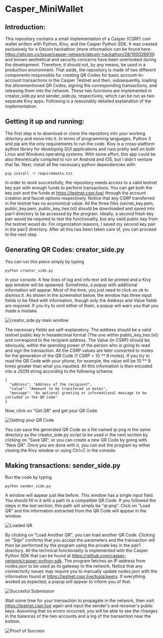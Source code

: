 # Casper_MiniWallet
## Introduction:
  This repository contains a small implementation of a Casper (CSRP) coin wallet written with Python, Kivy, and the Casper Python SDK. It was created exclusively for a Gitcoin hackathon (more information can be found here: https://gitcoin.co/issue/casper-network/gitcoin-hackathon/28/100026610) and known aesthetical and security concerns have been overlooked during the development. Therefore, it should not, by any means, be used in a production environment. That aside, the repository is made of two different components responsible for creating QR Codes for basic account-to-account transactions in the Casper Testnet and then, subsequently, loading the aforementioned QR Codes, signing the corresponding transactions, and releasing them into the network. These two functions are implemented in creator_side.py and sender_side.py, respectively, which can be run as two separate Kivy apps. Following is a reasonably detailed explanation of the implementation.
## Getting it up and running:
  The first step is to download or clone the repository into your working directory and move into it. In terms of programming languages, Python 3 and pip are the only requirements to run the code. Kivy is a cross-platform python library for developing GUI applications and runs pretty well on both Linux and Windows operating systems. With some effort, this app could be also theoretically compiled to run on Android and iOS, but I didn't venture that far.
Next, install all the necessary python dependencies with:
```
pip install -r requirements.txt
```
  In order to work successfully, the repository needs access to a valid testnet key pair with enough funds to perform transactions. You can get both the key pair and the funds at https://testnet.cspr.live/ through the account creation and faucet options respectively. Notice that any CSRP transferred in the testnet has no economical value. All the three files (secret_key.pem, public_key.pem, public_key_hex.txt) should be downloaded and saved into pair1 directory to be accessed by the program. Ideally, a second fresh key pair would be required to test the functionality, but any valid public key from the testnet would do. For organization reasons, I saved my second key pair in the pair2 directory.
After all this has been taken care of, you can proceed to the next step.
## Generating QR Codes: creator_side.py
You can run this piece simply by typing
```
python creator_side.py
```
in your console. A few lines of log and info text will be printed and a Kivy app window will be spawned. Sometimes, a popup with additional information will appear. Most of the time, you just need to click on ok to dismiss it. As shown in the screenshot below, the window has three input fields to be filled with information, though only the Address and Value fields are required. If you try to omit either of them, a popup will warn you that you made a mistake.

![creator_side.py main window](https://raw.githubusercontent.com/FrGS-0/Casper_MiniWallet/main/screenshots/Creating%20QR%20Code%20(Window%20Only).PNG)

The necessary fields are self-explanatory. The address should be a valid testnet public key in hexadecimal format (The one within public_key_hex.txt) and correspond to the recipient address. The Value (in CSRP) should be, obviously, within the spending power of the person who is going to read and sign the transaction. All the CSRP values are later converted to motes for the generation of the QR Code (1 CSRP = 10 ** 9 motes). If you try to read the QR Code with your phone, for example, the value will be 10 ** 9 times greater than what you inputted.
All this information is then encoded into a JSON string according to the following schema:
```
{
  "address": "Address of the recipient",
  "value": "Ammount to be transfered in motes",
  "message": "An optional greeting or informational message to be included in the QR Code"
}
```
Now, click on "Get QR" and get your QR Code.

![Getting your QR Code](https://raw.githubusercontent.com/FrGS-0/Casper_MiniWallet/main/screenshots/Created%20QR%20Code%20(Window%20Only).PNG)

You can save the generated QR Code as a file named qr.png in the same directory as the creator_side.py script to be used in the next section by clicking on "Save QR", or you can create a new QR Code by going with "New QR". Once you are done with it, you can exit the program by either closing the Kivy window or using Ctrl+C in the console.
## Making transactions: sender_side.py
Run the code by typing
```
python sender_side.py
```
A window will appear just like before. This window has a single input field. You should fill in it with a path to a compatible QR Code. If you followed the steps in the last section, this path will simply be "qr.png". Click on "Load QR" and the information extracted from the QR Code will appear in the window.

![Loaded QR](https://raw.githubusercontent.com/FrGS-0/Casper_MiniWallet/main/screenshots/Loaded%20QR.PNG)

By clicking on "Load Another QR", you can load another QR Code. Clicking on "Sign" confirms that you accept the parameters and the transaction will then be performed by the program using the private key in the pair1 directory. All the technical functionality is implemented with the Casper Python SDK that can be found at https://github.com/casper-network/casper-python-sdk. The program fetches an IP address from nodes.json to be used as its gateway to the network. Notice that any connectivity issues may require you to manually update nodes.json with the information found at https://testnet.cspr.live/tools/peers. If everything worked as expected, a popup will appear to inform you of that.

![Succesful Submission](https://raw.githubusercontent.com/FrGS-0/Casper_MiniWallet/main/screenshots/Subimitted%20Transacation.PNG)

Wait some time for your transaction to propagate in the network, then visit https://testnet.cspr.live again and input the sender's and receiver's public keys. Assuming that no errors occurred, you will be able to see the changes in the balances of the two accounts and a log of the transaction near the bottom.

![Proof of Success](https://raw.githubusercontent.com/FrGS-0/Casper_MiniWallet/main/screenshots/Proof%20of%20Success.PNG)
